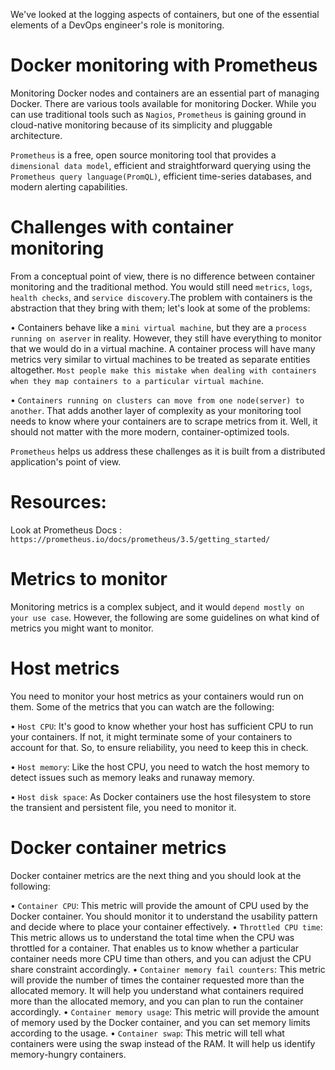 We've looked at the logging aspects of containers, but one of the essential elements of a DevOps engineer's role is monitoring.

# Docker monitoring with Prometheus

Monitoring Docker nodes and containers are an essential part of managing Docker. There are various tools available for monitoring Docker. While you can use traditional tools such as `Nagios`, `Prometheus` is gaining ground in cloud-native monitoring because of its simplicity and pluggable architecture.

`Prometheus` is a free, open source monitoring tool that provides a `dimensional data model`, efficient and straightforward querying using the `Prometheus query language(PromQL)`, efficient time-series databases, and modern alerting capabilities.

# Challenges with container monitoring

From a conceptual point of view, there is no difference between container monitoring and the traditional method. You would still need `metrics`, `logs`, `health checks`, and `service discovery`.The problem with containers is the abstraction that they bring with them; let's look at some of the problems:

• Containers behave like a `mini virtual machine`, but they are a `process running on aserver` in reality. However, they still have everything to monitor that we would do in a virtual machine. A container process will have many metrics very similar to virtual machines to be treated as separate entities altogether. `Most people make this mistake when dealing with containers when they map containers to a particular virtual machine`.

• `Containers running on clusters can move from one node(server) to another`. That adds another layer of complexity as your monitoring tool needs to know where your containers are to scrape metrics from it. Well, it should not matter with the more modern, container-optimized tools.

`Prometheus` helps us address these challenges as it is built from a distributed application's point of view.

# Resources:
Look at Prometheus Docs : `https://prometheus.io/docs/prometheus/3.5/getting_started/` 
# Metrics to monitor
Monitoring metrics is a complex subject, and it would `depend mostly on your use case`. However, the following are some guidelines on what kind of metrics you might want to monitor.

# Host metrics
You need to monitor your host metrics as your containers would run on them. Some of the metrics that you can watch are the following:

• `Host CPU`: It's good to know whether your host has sufficient CPU to run your containers. If not, it might terminate some of your containers to account for that. So, to ensure reliability, you need to keep this in check.

• `Host memory`: Like the host CPU, you need to watch the host memory to detect issues such as memory leaks and runaway memory.

• `Host disk space`: As Docker containers use the host filesystem to store the transient and persistent file, you need to monitor it.

# Docker container metrics

Docker container metrics are the next thing and you should look at the following:

• `Container CPU`: This metric will provide the amount of CPU used by the Docker container. You should monitor it to understand the usability pattern and decide where to place your container effectively.
• `Throttled CPU time`: This metric allows us to understand the total time when the CPU was throttled for a container. That enables us to know whether a particular container needs more CPU time than others, and you can adjust the CPU share constraint accordingly.
• `Container memory fail counters`: This metric will provide the number of times the container requested more than the allocated memory. It will help you understand what containers required more than the allocated memory, and you can plan to run the container accordingly.
• `Container memory usage`: This metric will provide the amount of memory used by the Docker container, and you can set memory limits according to the usage.
• `Container swap`: This metric will tell what containers were using the swap instead of the RAM. It will help us identify memory-hungry containers.
